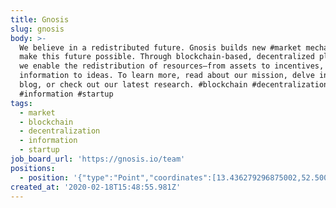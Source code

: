 ```yaml
---
title: Gnosis
slug: gnosis
body: >-
  We believe in a redistributed future. Gnosis builds new #market mechanisms to
  make this future possible. Through blockchain-based, decentralized platforms,
  we enable the redistribution of resources—from assets to incentives, and
  information to ideas. To learn more, read about our mission, delve into our
  blog, or check out our latest research. #blockchain #decentralization
  #information #startup
tags:
  - market
  - blockchain
  - decentralization
  - information
  - startup
job_board_url: 'https://gnosis.io/team'
positions:
  - position: '{"type":"Point","coordinates":[13.436279296875002,52.500339730516956]}'
created_at: '2020-02-18T15:48:55.981Z'
---
```


